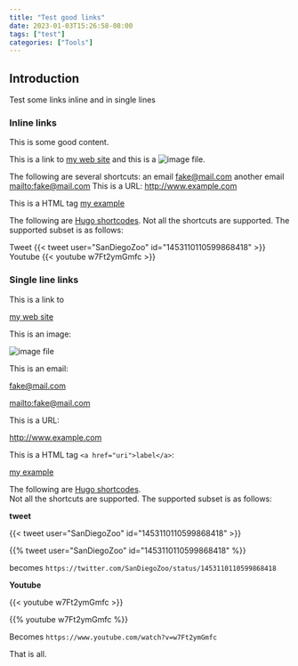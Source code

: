 ```yaml
---
title: "Test good links"
date: 2023-01-03T15:26:58-08:00
tags: ["test"]
categories: ["Tools"]
---
```


## Introduction

Test some links inline and in single lines

### Inline links

This is some good content. 

This is a link to [my web site](https://www.mkamarin.com/) and this is a ![image file](/image01.png).

The following are several shortcuts: an email <fake@mail.com> another email <mailto:fake@mail.com> This is a URL: <http://www.example.com>

This is a HTML tag <a href="http://www.examp[le.com">my example</a>

The following are [Hugo shortcodes](https://gohugo.io/content-management/shortcodes/).  Not all the shortcuts are supported. The supported subset is as follows:

Tweet {{< tweet user="SanDiegoZoo" id="1453110110599868418" >}}  Youtube {{< youtube w7Ft2ymGmfc >}}  


### Single line links

This is a link to 

[my web site](https://www.mkamarin.com/)

This is an image:

![image file](/image01.png)


This is an email:

<fake@mail.com>

<mailto:fake@mail.com>

This is a URL:

<http://www.example.com>

This is a HTML tag `<a href="uri">label</a>`:

<a href="http://www.examp[le.com">my example</a>

The following are [Hugo shortcodes](https://gohugo.io/content-management/shortcodes/).  
Not all the shortcuts are supported. The supported subset is as follows:


**tweet**

 {{< tweet user="SanDiegoZoo" id="1453110110599868418" >}}  

 {{% tweet user="SanDiegoZoo" id="1453110110599868418" %}}  

becomes `https://twitter.com/SanDiegoZoo/status/1453110110599868418`

**Youtube**

 {{< youtube w7Ft2ymGmfc >}}  

 {{% youtube w7Ft2ymGmfc %}}  

Becomes `https://www.youtube.com/watch?v=w7Ft2ymGmfc`


That is all.

